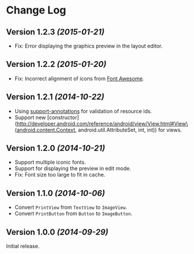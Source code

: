 Change Log
==========


Version 1.2.3 *(2015-01-21)*
----------------------------

* Fix: Error displaying the graphics preview in the layout editor.


Version 1.2.2 *(2015-01-20)*
----------------------------

* Fix: Incorrect alignment of icons from [Font Awesome](http://fortawesome.github.io/Font-Awesome/).


Version 1.2.1 *(2014-10-22)*
----------------------------

* Using [support-annotations](http://tools.android.com/tech-docs/support-annotations) for validation of resource ids.
* Support new [constructor](http://developer.android.com/reference/android/view/View.html#View\(android.content.Context, android.util.AttributeSet, int, int\)) for views.


Version 1.2.0 *(2014-10-21)*
----------------------------

* Support multiple iconic fonts.
* Support for displaying the preview in edit mode.
* Fix: Font size too large to fit in cache.


Version 1.1.0 *(2014-10-06)*
----------------------------

* Convert `PrintView` from `TextView` to `ImageView`.
* Convert `PrintButton` from `Button` to `ImageButton`.


Version 1.0.0 *(2014-09-29)*
----------------------------

Initial release.
